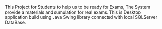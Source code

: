 This Project for Students to help us to be ready for Exams, The System provide a materials and sumulation for real exams.
This is Desktop application build using Java Swing library connected with local SQLServer DataBase.
